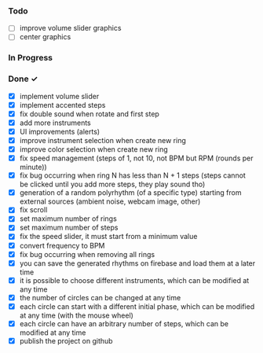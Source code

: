 ### Todo

- [ ]   improve volume slider graphics
- [ ]   center graphics

### In Progress

### Done ✓

- [x]   implement volume slider
- [x]   implement accented steps
- [x]   fix double sound when rotate and first step
- [x]   add more instruments
- [x]   UI improvements (alerts)
- [x]   improve instrument selection when create new ring
- [x]   improve color selection when create new ring
- [x]   fix speed management (steps of 1, not 10, not BPM but RPM (rounds per minute))
- [x]   fix bug occurring when ring N has less than N + 1 steps (steps cannot be clicked until you add more steps, they play sound tho)
- [x]   generation of a random polyrhythm (of a specific type) starting from external sources (ambient noise, webcam image, other)
- [x]   fix scroll
- [x]   set maximum number of rings
- [x] 	set maximum number of steps
- [x] 	fix the speed slider, it must start from a minimum value
- [x]   convert frequency to BPM
- [x]   fix bug occurring when removing all rings
- [x]	you can save the generated rhythms on firebase and load them at a later time
- [x]   it is possible to choose different instruments, which can be modified at any time
- [x]   the number of circles can be changed at any time
- [x]   each circle can start with a different initial phase, which can be modified at any time (with the mouse wheel)
- [x]   each circle can have an arbitrary number of steps, which can be modified at any time
- [x]   publish the project on github
